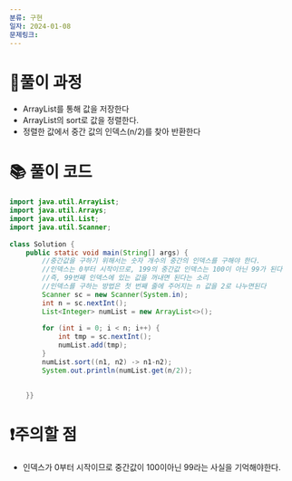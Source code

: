 ```yaml
---
분류: 구현
일자: 2024-01-08
문제링크:
---
```

# 🤔풀이 과정
- ArrayList를 통해 값을 저장한다
- ArrayList의 sort로 값을 정렬한다. 
- 정렬한 값에서 중간 값의 인덱스(n/2)를 찾아 반환한다

# 📚 풀이 코드

```java
import java.util.ArrayList;  
import java.util.Arrays;  
import java.util.List;  
import java.util.Scanner;  
  
class Solution {  
    public static void main(String[] args) {  
        //중간값을 구하기 위해서는 숫자 개수의 중간의 인덱스를 구해야 한다.  
        //인덱스는 0부터 시작이므로, 199의 중간값 인덱스는 100이 아닌 99가 된다  
        //즉, 99번째 인덱스에 있는 값을 꺼내면 된다는 소리  
        //인덱스를 구하는 방법은 첫 번째 줄에 주어지는 n 값을 2로 나누면된다  
        Scanner sc = new Scanner(System.in);  
        int n = sc.nextInt();  
        List<Integer> numList = new ArrayList<>();  
  
        for (int i = 0; i < n; i++) {  
            int tmp = sc.nextInt();  
            numList.add(tmp);  
        }  
        numList.sort((n1, n2) -> n1-n2);  
        System.out.println(numList.get(n/2));  
  
  
    }}
```

# ❗주의할 점
- 인덱스가 0부터 시작이므로 중간값이 100이아닌 99라는 사실을 기억해야한다.